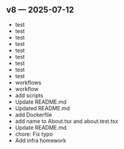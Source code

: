 ## v8 — 2025-07-12

- test
- test
- test
- test
- test
- test
- test
- test
- test
- workflows
- workflow
- add scripts
- Update README.md
- Updated README.md
- add Dockerfile
- add name to About.tsx and about.test.tsx
- Update README.md
- chore: Fix typo
- Add infra homework

